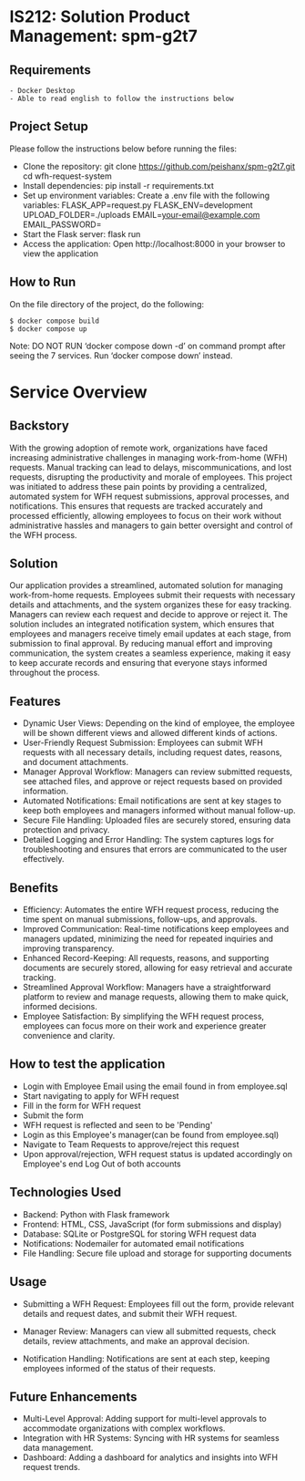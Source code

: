 # IS212: Solution Product Management: spm-g2t7

## Requirements
```
- Docker Desktop
- Able to read english to follow the instructions below 
```

## Project Setup
Please follow the instructions below before running the files:

* Clone the repository:
git clone https://github.com/peishanx/spm-g2t7.git
cd wfh-request-system
* Install dependencies: 
pip install -r requirements.txt
* Set up environment variables: Create a .env file with the following variables:
FLASK_APP=request.py
FLASK_ENV=development
UPLOAD_FOLDER=./uploads
EMAIL=<your-email@example.com>
EMAIL_PASSWORD=<your-app-specific-password>
* Start the Flask server:
flask run
* Access the application: Open http://localhost:8000 in your browser to view the application

## How to Run
On the file directory of the project, do the following:
```
$ docker compose build
$ docker compose up
```

Note: 
DO NOT RUN ‘docker compose down -d’ on command prompt after seeing the 7 services. 
Run ‘docker compose down’ instead.

# Service Overview

## Backstory
With the growing adoption of remote work, organizations have faced increasing administrative challenges in managing work-from-home (WFH) requests. Manual tracking can lead to delays, miscommunications, and lost requests, disrupting the productivity and morale of employees. This project was initiated to address these pain points by providing a centralized, automated system for WFH request submissions, approval processes, and notifications. This ensures that requests are tracked accurately and processed efficiently, allowing employees to focus on their work without administrative hassles and managers to gain better oversight and control of the WFH process.

## Solution
Our application provides a streamlined, automated solution for managing work-from-home requests. Employees submit their requests with necessary details and attachments, and the system organizes these for easy tracking. Managers can review each request and decide to approve or reject it. The solution includes an integrated notification system, which ensures that employees and managers receive timely email updates at each stage, from submission to final approval. By reducing manual effort and improving communication, the system creates a seamless experience, making it easy to keep accurate records and ensuring that everyone stays informed throughout the process.

## Features
* Dynamic User Views: Depending on the kind of employee, the employee will be shown different views and allowed different kinds of actions.
* User-Friendly Request Submission: Employees can submit WFH requests with all necessary details, including request dates, reasons, and document attachments.
* Manager Approval Workflow: Managers can review submitted requests, see attached files, and approve or reject requests based on provided information.
* Automated Notifications: Email notifications are sent at key stages to keep both employees and managers informed without manual follow-up.
* Secure File Handling: Uploaded files are securely stored, ensuring data protection and privacy.
* Detailed Logging and Error Handling: The system captures logs for troubleshooting and ensures that errors are communicated to the user effectively.

## Benefits
* Efficiency: Automates the entire WFH request process, reducing the time spent on manual submissions, follow-ups, and approvals.
* Improved Communication: Real-time notifications keep employees and managers updated, minimizing the need for repeated inquiries and improving transparency.
* Enhanced Record-Keeping: All requests, reasons, and supporting documents are securely stored, allowing for easy retrieval and accurate tracking.
* Streamlined Approval Workflow: Managers have a straightforward platform to review and manage requests, allowing them to make quick, informed decisions.
* Employee Satisfaction: By simplifying the WFH request process, employees can focus more on their work and experience greater convenience and clarity.

## How to test the application
 + Login with Employee Email using the email found in from employee.sql
 + Start navigating to apply for WFH request
 + Fill in the form for WFH request
 + Submit the form
 + WFH request is reflected and seen to be 'Pending'
 + Login as this Employee's manager(can be found from employee.sql)
 + Navigate to Team Requests to approve/reject this request
 + Upon approval/rejection, WFH request status is updated accordingly on Employee's end
 Log Out of both accounts

## Technologies Used
* Backend: Python with Flask framework
* Frontend: HTML, CSS, JavaScript (for form submissions and display)
* Database: SQLite or PostgreSQL for storing WFH request data
* Notifications: Nodemailer for automated email notifications
* File Handling: Secure file upload and storage for supporting documents

## Usage
* Submitting a WFH Request: Employees fill out the form, provide relevant details and request dates, and submit their WFH request.

* Manager Review: Managers can view all submitted requests, check details, review attachments, and make an approval decision.

* Notification Handling: Notifications are sent at each step, keeping employees informed of the status of their requests.

## Future Enhancements
* Multi-Level Approval: Adding support for multi-level approvals to accommodate organizations with complex workflows.
* Integration with HR Systems: Syncing with HR systems for seamless data management.
* Dashboard: Adding a dashboard for analytics and insights into WFH request trends.